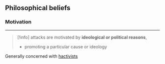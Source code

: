 ## **Philosophical beliefs**

### Motivation
---
>[!info]
>attacks are motivated by **ideological or political reasons**,
>- promoting a particular cause or ideology

Generally concerned with [hactivists](hactivists.md)


